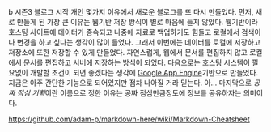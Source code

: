b
시즌3 블로그 시작
개인
몇가지 이유에서 새로운 블로그를 또 다시 만들었다.
먼저, 새로 만들게 된 가장 큰 이유는 웹기반 저장 방식이 별로 마음에 들지 않았다.
웹기반이라 호스팅 사이트에 데이터가 종속되고 나중에 자료로 백업하기도 힘들고 로컬에서 검색이나 변경을 하고 싶다는 생각이 많이 들었다.
그래서 이번에는 데이터를 로컬에 저장하고 저장소에 또한 저장할 수 있게 만들었다.
자연스럽게, 웹에서 문서를 편집하지 않고 로컬에서 문서를 편집하고 서버에 저장하는 방식이 되었다.
다음으로는 호스팅 시스템이 필요없이 개발할 조건이 되면 좋겠다는 생각에 [Google App Engine](https://developers.google.com/appengine/)기반으로 만들었다.
지금은 아주 간단한 기능으로 되어있지만 점차 나아질 거라 믿는다.
아... 마지막으로 *공짜 점심 기획*이란 이름으로 정한 이유는 공짜 점심만큼정도에 정보를 공유하자는 의미이다.

https://github.com/adam-p/markdown-here/wiki/Markdown-Cheatsheet